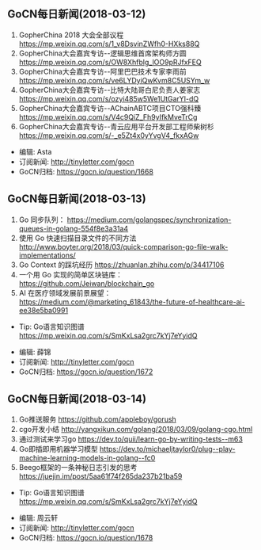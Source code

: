 ## GoCN每日新闻(2018-03-12)

1. GopherChina 2018 大会全部议程 https://mp.weixin.qq.com/s/1_v8DsvinZWfh0-HXks88Q
2. GopherChina大会嘉宾专访--逻辑思维首席架构师方圆 https://mp.weixin.qq.com/s/OW8Xhfblg_lOO9pRJfxFEQ
3. GopherChina大会嘉宾专访--阿里巴巴技术专家李雨前 https://mp.weixin.qq.com/s/ve6LYDyiQwKvm8C5USYm_w
4. GopherChina大会嘉宾专访--比特大陆哥白尼负责人姜家志 https://mp.weixin.qq.com/s/ozyi485w5We1UtGarYI-dQ
5. GopherChina大会嘉宾专访--AChainABTC项目CTO强科臻 https://mp.weixin.qq.com/s/V4c9QiZ_Fh9yIfkMveTrCg
6. GopherChina大会嘉宾专访--青云应用平台开发部工程师柴树杉 https://mp.weixin.qq.com/s/-_e5Zt4x0yYvgV4_fkxAGw

- 编辑: Asta
- 订阅新闻: http://tinyletter.com/gocn
- GoCN归档: https://gocn.io/question/1668

## GoCN每日新闻(2018-03-13)

1. Go 同步队列： https://medium.com/golangspec/synchronization-queues-in-golang-554f8e3a31a4
2. 使用 Go 快速扫描目录文件的不同方法 http://www.boyter.org/2018/03/quick-comparison-go-file-walk-implementations/
3. Go Context 的踩坑经历 https://zhuanlan.zhihu.com/p/34417106
4. 一个用 Go 实现的简单区块链库： https://github.com/Jeiwan/blockchain_go
5. AI 在医疗领域发展前景展望： https://medium.com/@marketing_61843/the-future-of-healthcare-ai-ee38e5ba0991

* Tip: Go语言知识图谱 https://mp.weixin.qq.com/s/SmKxLsa2grc7kYj7eYyidQ

- 编辑: 薛锦
- 订阅新闻: http://tinyletter.com/gocn
- GoCN归档:  https://gocn.io/question/1672

## GoCN每日新闻(2018-03-14)

1. Go推送服务 https://github.com/appleboy/gorush
2. cgo开发小结 http://yangxikun.com/golang/2018/03/09/golang-cgo.html
3. 通过测试来学习go https://dev.to/quii/learn-go-by-writing-tests--m63
4. Go即插即用机器学习模型 https://dev.to/michaeljtaylor0/plug--play-machine-learning-models-in-golang--fc0
5. Beego框架的一条神秘日志引发的思考 https://juejin.im/post/5aa61f74f265da237b21ba59

* Tip: Go语言知识图谱 https://mp.weixin.qq.com/s/SmKxLsa2grc7kYj7eYyidQ

- 编辑: 周云轩
- 订阅新闻: http://tinyletter.com/gocn
- GoCN归档:  https://gocn.io/question/1678


